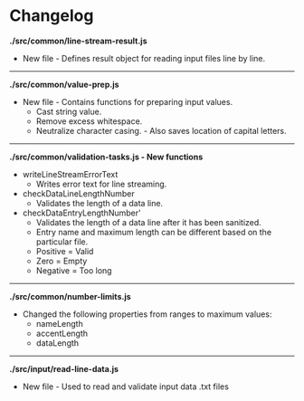 # Changelog

**./src/common/line-stream-result.js**
* New file - Defines result object for reading input files line by line.

---

**./src/common/value-prep.js**
* New file - Contains functions for preparing input values.
	* Cast string value.
	* Remove excess whitespace.
	* Neutralize character casing. - Also saves location of capital letters.

---

**./src/common/validation-tasks.js - New functions**
* writeLineStreamErrorText
	* Writes error text for line streaming.
* checkDataLineLengthNumber
	* Validates the length of a data line.
* checkDataEntryLengthNumber'
	* Validates the length of a data line after it has been sanitized.
	* Entry name and maximum length can be different based on the particular file.
	* Positive = Valid
	* Zero = Empty
	* Negative = Too long

---

**./src/common/number-limits.js**
* Changed the following properties from ranges to maximum values:
	* nameLength
	* accentLength
	* dataLength

---

**./src/input/read-line-data.js**
* New file - Used to read and validate input data .txt files
